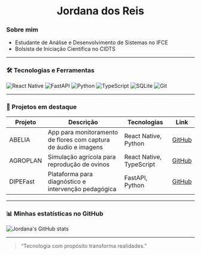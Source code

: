 <h1 align="center">Jordana dos Reis</h1>

### Sobre mim

- Estudante de Análise e Desenvolvimento de Sistemas no IFCE  
- Bolsista de Iniciação Científica no CIDTS

---

### 🛠 Tecnologias e Ferramentas

<p>
  <img alt="React Native" src="https://img.shields.io/badge/React_Native-20232A?style=for-the-badge&logo=react&logoColor=61DAFB" />
  <img alt="FastAPI" src="https://img.shields.io/badge/FastAPI-005571?style=for-the-badge&logo=fastapi&logoColor=white" />
  <img alt="Python" src="https://img.shields.io/badge/Python-3776AB?style=for-the-badge&logo=python&logoColor=white" />
  <img alt="TypeScript" src="https://img.shields.io/badge/TypeScript-3178C6?style=for-the-badge&logo=typescript&logoColor=white" />
  <img alt="SQLite" src="https://img.shields.io/badge/SQLite-003B57?style=for-the-badge&logo=sqlite&logoColor=white" />
  <img alt="Git" src="https://img.shields.io/badge/Git-F05032?style=for-the-badge&logo=git&logoColor=white" />
</p>

---

### 🚩 Projetos em destaque

| Projeto   | Descrição                                              | Tecnologias            | Link                                          |
|-----------|--------------------------------------------------------|-----------------------|-----------------------------------------------|
| ABELIA    | App para monitoramento de flores com captura de áudio e imagens | React Native, Python  | [GitHub](https://github.com/seu-usuario/ABELIA) |
| AGROPLAN  | Simulação agrícola para reprodução de ovinos           | React Native, TypeScript | [GitHub](https://github.com/seu-usuario/AGROPLAN) |
| DIPEFast  | Plataforma para diagnóstico e intervenção pedagógica   | FastAPI, Python       | [GitHub](https://github.com/seu-usuario/DIPEFast) |

---

### 📊 Minhas estatísticas no GitHub

![Jordana's GitHub stats](https://github-readme-stats.vercel.app/api?username=seu-usuario&show_icons=true&theme=radical)

---

> “Tecnologia com propósito transforma realidades.”

